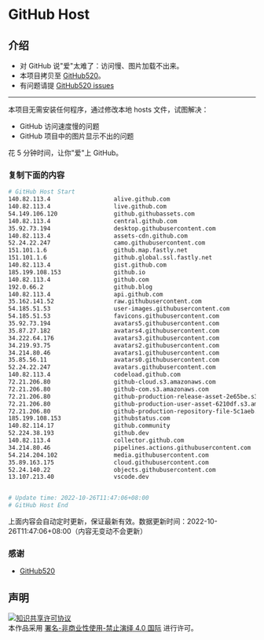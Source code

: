 # GitHub Host
## 介绍
- 对 GitHub 说"爱"太难了：访问慢、图片加载不出来。
- 本项目拷贝至 [GitHub520](https://github.com/521xueweihan/GitHub520)。
- 有问题请提 [GitHub520 issues](https://github.com/521xueweihan/GitHub520/issues/new)

---

本项目无需安装任何程序，通过修改本地 hosts 文件，试图解决：
- GitHub 访问速度慢的问题
- GitHub 项目中的图片显示不出的问题

花 5 分钟时间，让你"爱"上 GitHub。

### 复制下面的内容
```bash
# GitHub Host Start
140.82.113.4                  alive.github.com
140.82.113.4                  live.github.com
54.149.106.120                github.githubassets.com
140.82.113.4                  central.github.com
35.92.73.194                  desktop.githubusercontent.com
140.82.113.4                  assets-cdn.github.com
52.24.22.247                  camo.githubusercontent.com
151.101.1.6                   github.map.fastly.net
151.101.1.6                   github.global.ssl.fastly.net
140.82.113.4                  gist.github.com
185.199.108.153               github.io
140.82.113.4                  github.com
192.0.66.2                    github.blog
140.82.113.4                  api.github.com
35.162.141.52                 raw.githubusercontent.com
54.185.51.53                  user-images.githubusercontent.com
54.185.51.53                  favicons.githubusercontent.com
35.92.73.194                  avatars5.githubusercontent.com
35.87.27.182                  avatars4.githubusercontent.com
34.222.64.176                 avatars3.githubusercontent.com
34.219.93.75                  avatars2.githubusercontent.com
34.214.80.46                  avatars1.githubusercontent.com
35.85.56.11                   avatars0.githubusercontent.com
52.24.22.247                  avatars.githubusercontent.com
140.82.113.4                  codeload.github.com
72.21.206.80                  github-cloud.s3.amazonaws.com
72.21.206.80                  github-com.s3.amazonaws.com
72.21.206.80                  github-production-release-asset-2e65be.s3.amazonaws.com
72.21.206.80                  github-production-user-asset-6210df.s3.amazonaws.com
72.21.206.80                  github-production-repository-file-5c1aeb.s3.amazonaws.com
185.199.108.153               githubstatus.com
140.82.114.17                 github.community
52.224.38.193                 github.dev
140.82.113.4                  collector.github.com
34.214.80.46                  pipelines.actions.githubusercontent.com
54.214.204.102                media.githubusercontent.com
35.89.163.175                 cloud.githubusercontent.com
52.24.140.22                  objects.githubusercontent.com
13.107.213.40                 vscode.dev


# Update time: 2022-10-26T11:47:06+08:00
# GitHub Host End

```
上面内容会自动定时更新，保证最新有效。数据更新时间：2022-10-26T11:47:06+08:00（内容无变动不会更新）

### 感谢

- [GitHub520](https://github.com/521xueweihan/GitHub520)

## 声明
<a rel="license" href="https://creativecommons.org/licenses/by-nc-nd/4.0/deed.zh"><img alt="知识共享许可协议" style="border-width: 0" src="https://licensebuttons.net/l/by-nc-nd/4.0/88x31.png"></a><br>本作品采用 <a rel="license" href="https://creativecommons.org/licenses/by-nc-nd/4.0/deed.zh">署名-非商业性使用-禁止演绎 4.0 国际</a> 进行许可。
